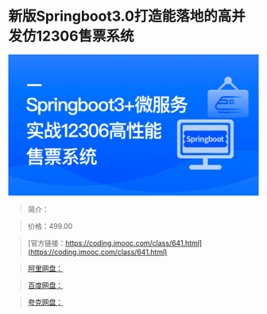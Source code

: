 # 新版Springboot3.0打造能落地的高并发仿12306售票系统

![img](../../assets/64094eae08e9e13905400304.jpg)

> 简介：

> 价格：499.00

> [官方链接：https://coding.imooc.com/class/641.html](https://coding.imooc.com/class/641.html)

> [阿里网盘：]()

> [百度网盘：]()

> [夸克网盘：]()
